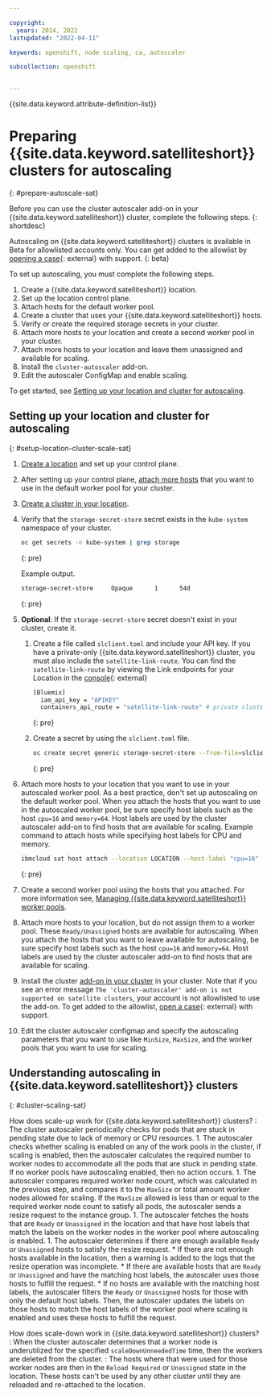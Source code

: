 ```yaml
---

copyright: 
  years: 2014, 2022
lastupdated: "2022-04-11"

keywords: openshift, node scaling, ca, autoscaler

subcollection: openshift


---
```


{{site.data.keyword.attribute-definition-list}}

# Preparing {{site.data.keyword.satelliteshort}} clusters for autoscaling
{: #prepare-autoscale-sat}

Before you can use the cluster autoscaler add-on in your {{site.data.keyword.satelliteshort}} cluster, complete the following steps.
{: shortdesc}

Autoscaling on {{site.data.keyword.satelliteshort}} clusters is available in Beta for allowlisted accounts only. You can get added to the allowlist by [opening a case](https://cloud.ibm.com/unifiedsupport/cases/form){: external} with support.
{: beta}

To set up autoscaling, you must complete the following steps.

1. Create a {{site.data.keyword.satelliteshort}} location.
1. Set up the location control plane.
1. Attach hosts for the default worker pool.
1. Create a cluster that uses your {{site.data.keyword.satelliteshort}} hosts.
1. Verify or create the required storage secrets in your cluster.
1. Attach more hosts to your location and create a second worker pool in your cluster.
1. Attach more hosts to your location and leave them unassigned and available for scaling.
1. Install the `cluster-autoscaler` add-on.
1. Edit the autoscaler ConfigMap and enable scaling.

To get started, see [Setting up your location and cluster for autoscaling](#setup-location-cluster-scale-sat).

## Setting up your location and cluster for autoscaling
{: #setup-location-cluster-scale-sat}

1. [Create a location](/docs/satellite?topic=satellite-locations) and set up your control plane.

1. After setting up your control plane, [attach more hosts](/docs/satellite?topic=satellite-attach-hosts) that you want to use in the default worker pool for your cluster.

1. [Create a cluster in your location](/docs/openshift?topic=openshift-satellite-clusters).

1. Verify that the `storage-secret-store` secret exists in the `kube-system` namespace of your cluster.
    ```sh
    oc get secrets -n kube-system | grep storage
    ```
    {: pre}
    
    Example output.
    
    ```sh
    storage-secret-store     Opaque      1      54d
    ```
    {: pre}
    
1. **Optional**: If the `storage-secret-store` secret doesn't exist in your cluster, create it.
    1. Create a file called `slclient.toml` and include your API key. If you have a private-only {{site.data.keyword.satelliteshort}} cluster, you must also include the `satellite-link-route`. You can find the `satellite-link-route` by viewing the Link endpoints for your Location in the [console](https://cloud.ibm.com/satellite/locations){: external}
        ```sh
        [Bluemix]
          iam_api_key = "APIKEY"
          containers_api_route = "satellite-link-route" # private clusters only
        ```
        {: pre}
        
    1. Create a secret by using the `slclient.toml` file.
        ```sh
        oc create secret generic storage-secret-store --from-file=slclient.toml -n kube-system
        ```
        {: pre}

1. Attach more hosts to your location that you want to use in your autoscaled worker pool. As a best practice, don't set up autoscaling on the default worker pool. When you attach the hosts that you want to use in the autoscaled worker pool, be sure specify host labels such as the host `cpu=16` and `memory=64`. Host labels are used by the cluster autoscaler add-on to find hosts that are available for scaling.
    Example command to attach hosts while specifying host labels for CPU and memory.
    ```sh
    ibmcloud sat host attach --location LOCATION --host-label "cpu=16" --host-label "memory=64"  
    ```
    {: pre}
    
1. Create a second worker pool using the hosts that you attached. For more information see, [Managing {{site.data.keyword.satelliteshort}} worker pools](/docs/openshift?topic=openshift-satellite-clusters#satcluster-worker-pools-sat).

1. Attach more hosts to your location, but do not assign them to a worker pool. These `Ready/Unassigned` hosts are available for autoscaling. When you attach the hosts that you want to leave available for autoscaling, be sure specify host labels such as the host `cpu=16` and `memory=64`. Host labels are used by the cluster autoscaler add-on to find hosts that are available for scaling.
1. Install the cluster [add-on in your cluster](/docs/containers?topic=containers-cluster-scaling-install-addon) in your cluster. Note that if you see an error message `The 'cluster-autoscaler' add-on is not supported on satellite clusters`, your account is not allowlisted to use the add-on. To get added to the allowlist, [open a case](https://cloud.ibm.com/unifiedsupport/cases/form){: external} with support.
1. Edit the cluster autoscaler configmap and specify the autoscaling parameters that you want to use like `MinSize`, `MaxSize`, and the worker pools that you want to use for scaling.

## Understanding autoscaling in {{site.data.keyword.satelliteshort}} clusters
{: #cluster-scaling-sat}

How does scale-up work for {{site.data.keyword.satelliteshort}} clusters?
:   The cluster autoscaler periodically checks for pods that are stuck in pending state due to lack of memory or CPU resources. 
    1. The autoscaler checks whether scaling is enabled on any of the work pools in the cluster, if scaling is enabled, then the autoscaler calculates the required number to worker nodes to accommodate all the pods that are stuck in pending state. If no worker pools have autoscaling enabled, then no action occurs.
    1. The autoscaler compares required worker node count, which was calculated in the previous step, and compares it to the `MaxSize` or total amount worker nodes allowed for scaling. If the `MaxSize` allowed is less than or equal to the required worker node count to satisfy all pods, the autoscaler sends a resize request to the instance group.
    1. The autoscaler fetches the hosts that are `Ready` or `Unassigned` in the location and that have host labels that match the labels on the worker nodes in the worker pool where autoscaling is enabled. 
    1. The autoscaler determines if there are enough available `Ready` or `Unassigned` hosts to satisfy the resize request. 
        * If there are not enough hosts available in the location, then a warning is added to the logs that the resize operation was incomplete.
        * If there are available hosts that are `Ready` or `Unassigned` and have the matching host labels, the autoscaler uses those hosts to fulfill the request.
        * If no hosts are available with the matching host labels, the autoscaler filters the `Ready` or `Unassigned` hosts for those with only the default host labels. Then, the autoscaler updates the labels on those hosts to match the host labels of the worker pool where scaling is enabled and uses these hosts to fulfill the request.

How does scale-down work in {{site.data.keyword.satelliteshort}} clusters?
:   When the cluster autoscaler determines that a worker node is underutilized for the specified `scaleDownUnneededTime` time, then the workers are deleted from the cluster.
:   The hosts where that were used for those worker nodes are then in the `Reload Required` or `Unassigned` state in the location. These hosts can't be used by any other cluster until they are reloaded and re-attached to the location.
